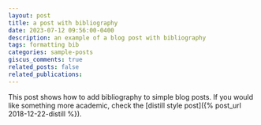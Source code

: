 ```yaml
---
layout: post
title: a post with bibliography
date: 2023-07-12 09:56:00-0400
description: an example of a blog post with bibliography
tags: formatting bib
categories: sample-posts
giscus_comments: true
related_posts: false
related_publications: 
---
```

This post shows how to add bibliography to simple blog posts. If you would like something more academic, check the [distill style post]({% post_url 2018-12-22-distill %}).
